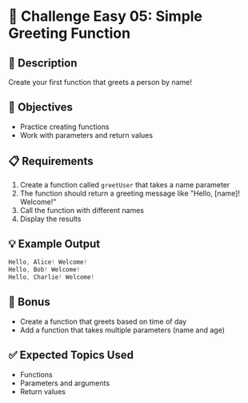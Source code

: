 # 🎯 Challenge Easy 05: Simple Greeting Function

## 📝 Description

Create your first function that greets a person by name!

## 🎯 Objectives

- Practice creating functions
- Work with parameters and return values

## 📋 Requirements

1. Create a function called `greetUser` that takes a name parameter
2. The function should return a greeting message like "Hello, [name]! Welcome!"
3. Call the function with different names
4. Display the results

## 💡 Example Output

```javascript
Hello, Alice! Welcome!
Hello, Bob! Welcome!
Hello, Charlie! Welcome!
```

## 🚀 Bonus

- Create a function that greets based on time of day
- Add a function that takes multiple parameters (name and age)

## ✅ Expected Topics Used

- Functions
- Parameters and arguments
- Return values
